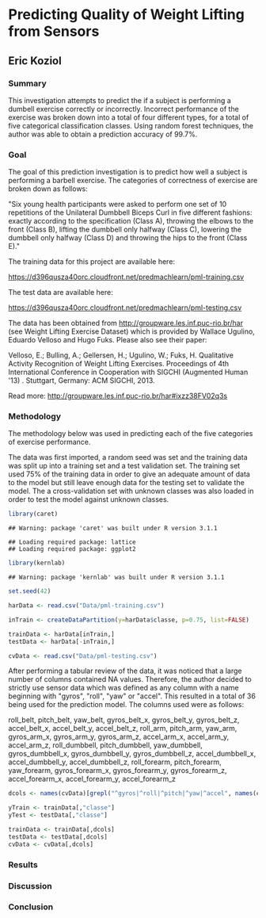 # Predicting Quality of Weight Lifting from Sensors
## Eric Koziol

### Summary
This investigation attempts to predict the if a subject is performing a dumbell exercise correctly or incorrectly.  Incorrect performance of the exercise was broken down into a total of four different types, for a total of five categorical classification classes.  Using random forest techniques, the author was able to obtain a prediction accuracy of 99.7%.

### Goal
The goal of this prediction investigation is to predict how well a subject is performing a barbell exercise.  The categories of correctness of exercise are broken down as follows:

"Six young health participants were asked to perform one set of 10 repetitions of the Unilateral Dumbbell Biceps Curl in five different fashions: exactly according to the specification (Class A), throwing the elbows to the front (Class B), lifting the dumbbell only halfway (Class C), lowering the dumbbell only halfway (Class D) and throwing the hips to the front (Class E)."

The training data for this project are available here: 

https://d396qusza40orc.cloudfront.net/predmachlearn/pml-training.csv

The test data are available here: 

https://d396qusza40orc.cloudfront.net/predmachlearn/pml-testing.csv

The data has been obtained from http://groupware.les.inf.puc-rio.br/har (see Weight Lifting Exercise Dataset) which is provided by Wallace Ugulino, Eduardo Velloso and Hugo Fuks.  Please also see their paper:

Velloso, E.; Bulling, A.; Gellersen, H.; Ugulino, W.; Fuks, H. Qualitative Activity Recognition of Weight Lifting Exercises. Proceedings of 4th International Conference in Cooperation with SIGCHI (Augmented Human '13) . Stuttgart, Germany: ACM SIGCHI, 2013.

Read more: http://groupware.les.inf.puc-rio.br/har#ixzz38FV02q3s


### Methodology
The methodology below was used in predicting each of the five categories of exercise performance.

The data was first imported, a random seed was set and the training data was split up into a training set and a test validation set.  The training set used 75% of the training data in order to give an adequate amount of data to the model but still leave enough data for the testing set to validate the model. The a cross-validation set with unknown classes was also loaded in order to test the model against unknown classes.


```r
library(caret)
```

```
## Warning: package 'caret' was built under R version 3.1.1
```

```
## Loading required package: lattice
## Loading required package: ggplot2
```

```r
library(kernlab)
```

```
## Warning: package 'kernlab' was built under R version 3.1.1
```

```r
set.seed(42)

harData <- read.csv("Data/pml-training.csv")

inTrain <- createDataPartition(y=harData$classe, p=0.75, list=FALSE)

trainData <- harData[inTrain,]
testData <- harData[-inTrain,]

cvData <- read.csv("Data/pml-testing.csv")
```




After performing a tabular review of the data, it was noticed that a large number of columns contained NA values.  Therefore, the author decided to strictly use sensor data which was defined as any column with a name beginning with "gyros", "roll", "yaw" or "accel".  This resulted in a total of 36 being used for the prediction model.  The columns used were as follows:

roll_belt, pitch_belt, yaw_belt, gyros_belt_x, gyros_belt_y, gyros_belt_z, accel_belt_x, accel_belt_y, accel_belt_z, roll_arm, pitch_arm, yaw_arm, gyros_arm_x, gyros_arm_y, gyros_arm_z, accel_arm_x, accel_arm_y, accel_arm_z, roll_dumbbell, pitch_dumbbell, yaw_dumbbell, gyros_dumbbell_x, gyros_dumbbell_y, gyros_dumbbell_z, accel_dumbbell_x, accel_dumbbell_y, accel_dumbbell_z, roll_forearm, pitch_forearm, yaw_forearm, gyros_forearm_x, gyros_forearm_y, gyros_forearm_z, accel_forearm_x, accel_forearm_y, accel_forearm_z


```r
dcols <- names(cvData)[grepl("^gyros|^roll|^pitch|^yaw|^accel", names(cvData))]

yTrain <- trainData[,"classe"]
yTest <- testData[,"classe"]

trainData <- trainData[,dcols]
testData <- testData[,dcols]
cvData <- cvData[,dcols]
```

### Results

### Discussion

### Conclusion
